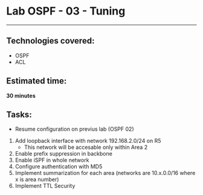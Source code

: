 # Lab OSPF - 03 - Tuning
---

## Technologies covered:
- OSPF
- ACL

## Estimated time:
**30 minutes**

## Tasks:
- Resume configuration on previus lab (OSPF 02)
1. Add loopback interface with network 192.168.2.0/24 on R5
	- This network will be accesable only within Area 2
2. Enable prefix suppression in backbone
3. Enable iSPF in whole network
4. Configure authentication with MD5
5. Implement summarization for each area (networks are 10.x.0.0/16 where x is area number)
6. Implement TTL Security